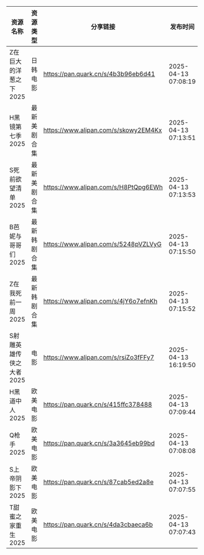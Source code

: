 | 资源名称           | 资源类型   | 分享链接                                 | 发布时间                |
| -------------- | ------ | ------------------------------------ | ------------------- |
| Z在巨大的洋葱之下2025  | 日韩电影   | https://pan.quark.cn/s/4b3b96eb6d41  | 2025-04-13 07:08:19 |
| H黑镜第七季2025     | 最新美剧合集 | https://www.alipan.com/s/skowy2EM4Kx | 2025-04-13 07:13:51 |
| S死前欲望清单2025    | 最新美剧合集 | https://www.alipan.com/s/H8PtQpg6EWh | 2025-04-13 07:13:53 |
| B芭妮与哥哥们2025    | 最新韩剧合集 | https://www.alipan.com/s/5248pVZLVyG | 2025-04-13 07:15:50 |
| Z在我死前一周2025    | 最新韩剧合集 | https://www.alipan.com/s/4jY6o7efnKh | 2025-04-13 07:15:52 |
| S射雕英雄传侠之大者2025 | 电影     | https://www.alipan.com/s/rsiZo3fFFy7 | 2025-04-13 16:19:50 |
| H黑道中人2025      | 欧美电影   | https://pan.quark.cn/s/415ffc378488  | 2025-04-13 07:09:44 |
| Q枪手2025        | 欧美电影   | https://pan.quark.cn/s/3a3645eb99bd  | 2025-04-13 07:08:08 |
| S上帝阴影下2025     | 欧美电影   | https://pan.quark.cn/s/87cab5ed2a8e  | 2025-04-13 07:07:55 |
| T甜蜜之家重生2025    | 欧美电影   | https://pan.quark.cn/s/4da3cbaeca6b  | 2025-04-13 07:07:43 |
